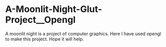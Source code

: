 # A-Moonlit-Night-Glut-Project__Opengl
A moonlit night is a project of computer graphics. Here I have used opengl to make this project. Hope it will help.

